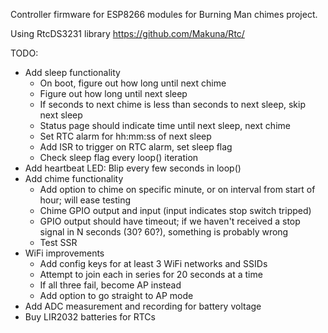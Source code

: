 Controller firmware for ESP8266 modules for Burning Man chimes project.

Using RtcDS3231 library https://github.com/Makuna/Rtc/

TODO:
* Add sleep functionality
  * On boot, figure out how long until next chime
  * Figure out how long until next sleep
  * If seconds to next chime is less than seconds to next sleep, skip next sleep
  * Status page should indicate time until next sleep, next chime
  * Set RTC alarm for hh:mm:ss of next sleep
  * Add ISR to trigger on RTC alarm, set sleep flag
  * Check sleep flag every loop() iteration
* Add heartbeat LED: Blip every few seconds in loop()
* Add chime functionality
  * Add option to chime on specific minute, or on interval from start of hour; will ease testing
  * Chime GPIO output and input (input indicates stop switch tripped)
  * GPIO output should have timeout; if we haven't received a stop signal in N seconds (30? 60?), something is probably wrong
  * Test SSR
* WiFi improvements
  * Add config keys for at least 3 WiFi networks and SSIDs
  * Attempt to join each in series for 20 seconds at a time
  * If all three fail, become AP instead
  * Add option to go straight to AP mode
* Add ADC measurement and recording for battery voltage
* Buy LIR2032 batteries for RTCs
